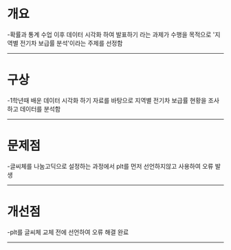 # 개요
-확률과 통계 수업 이후 데이터 시각화 하여 발표하기 라는 과제가 수행을 목적으로 '지역별 전기차 보급률 분석'이라는 주제를 선정함

-----------------------------------------------------

# 구상
-1학년때 배운 데이터 시각화 하기 자료를 바탕으로 지역별 전기차 보급률 현황을 조사하고 데이터를 분석함

-----------------------------------------------------

# 문제점
-글씨체를 나눔고딕으로 설정하는 과정에서 plt를 먼저 선언하지않고 사용하여 오류 발생

-----------------------------------------------------

# 개선점
-plt를 글씨체 교체 전에 선언하여 오류 해결 완료

-----------------------------------------------------
